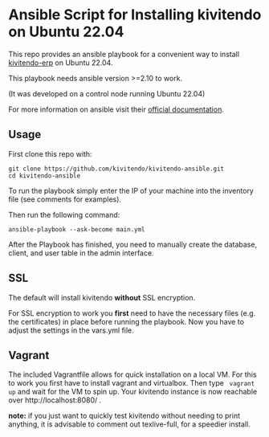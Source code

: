 # Ansible Script for Installing kivitendo on Ubuntu 22.04

This repo provides an ansible playbook for a convenient way to install
[kivitendo-erp](https://github.com/kivitendo/kivitendo-erp) on Ubuntu 22.04.

This playbook needs ansible version >=2.10 to work.

(It was developed on a control node running Ubuntu 22.04)

For more information on ansible visit their [official documentation](https://docs.ansible.com/).

## Usage

First clone this repo with: 
```
git clone https://github.com/kivitendo/kivitendo-ansible.git
cd kivitendo-ansible
```

To run the playbook simply enter the IP of your machine into the inventory file (see comments for examples).

Then run the following command:
```
ansible-playbook --ask-become main.yml
```

After the Playbook has finished, you need to manually create the database,
client, and user table in the admin interface.

## SSL

The default will install kivitendo **without** SSL encryption.

For SSL encryption to work you **first** need to have the necessary files (e.g.
the certificates) in place before running the playbook.
Now you have to adjust the settings in the vars.yml file.

## Vagrant

The included Vagrantfile allows for quick installation on a local VM.
For this to work you first have to install vagrant and virtualbox.
Then type ` vagrant up` and wait for the VM to spin up.
Your kivitendo instance is now reachable over http://localhost:8080/ .

**note:** if you just want to quickly test kivitendo without needing to print
anything, it is advisable to comment out texlive-full, for a speedier install.
